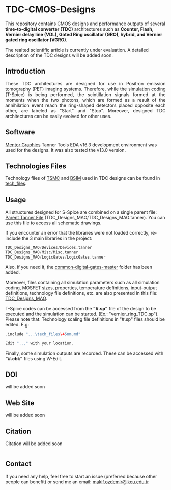 # TDC-CMOS-Designs
This repository contains CMOS designs and performance outputs of several **time-to-digital converter (TDC)** architectures such as **Counter, Flash, Vernier delay line (VDL), Gated Ring oscillator (GRO), hybrid, and Vernier gated ring oscillator (VGRO)**.

The realted scientific article is currently under evaluation. A detailed description of the TDC designs will be added soon.

## Introduction
<p align="justify">These TDC architectures are designed for use in Positron emission tomography (PET) imaging systems. Therefore, while the simulation coding (T-Spice) is being performed, the scintillation signals formed at the moments when the two photons, which are formed as a result of the annihilation event reach the ring-shaped detectors placed opposite each other, are labeled as "Start" and "Stop". Moreover, designed TDC architectures can be easily evolved for other uses.
</p>

## Software 
[Mentor Graphics](https://eda.sw.siemens.com/en-US/ic/ic-custom/) Tanner Tools EDA v16.3 development environment was used for the designs. It was also tested the v13.0 version.

## Technologies Files 
Technology files of [TSMC](https://www.tsmc.com/english) and [BSIM](https://bsim.berkeley.edu/) used in TDC designs can be found in [tech_files](tech_files).


## Usage
All structures designed for S-Spice are combined on a single parent file: [Parent Tanner File](TDC_Designs_MAO/TDC_Designs_MAO.tanner) (TDC_Designs_MAO/TDC_Designs_MAO.tanner). You can use this file to access all schematic drawings.

If you encounter an error that the libraries were not loaded correctly, re-include the 3 main libraries in the project:
```Python
TDC_Designs_MAO/Devices/Devices.tanner
TDC_Designs_MAO/Misc/Misc.tanner
TDC_Designs_MAO/LogicGates/LogicGates.tanner
```
Also, if you need it, the [common-digital-gates-master](common-digital-gates-master ) folder has been added.

Moreover, files containing all simulation parameters such as all simulation coding, MOSFET sizes, properties, temperature definitions, input-output definitions, technology file definitions, etc. are also presented in this file: [TDC_Designs_MAO](TDC_Designs_MAO). 

T-Spice codes can be accessed from the **"#.sp"** file of the design to be executed and the simulation can be started. (Ex.: "vernier_ring_TDC.sp").
Please note that:
Technology scaling file definitions in "#.sp" files should be edited. E.g:
```C
.include "...\tech_files\45nm.md"

Edit "..." with your location.
```
Finally, some simulation outputs are recorded. These can be accessed with **"#.cbk"** files using W-Edit.


## DOI

will be added soon

## Web Site

will be added soon

## Citation

Citation will be added soon

```

```

## Contact
If you need any help, feel free to start an issue (preferred because other people can benefit) or send me an email: [makif.ozdemir@ikcu.edu.tr](mailto:makif.ozdemir@ikcu.edu.tr)

